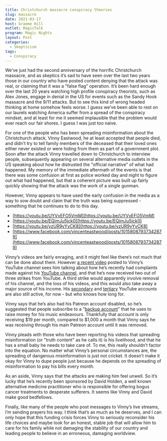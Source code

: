 ```yaml
---
title: Christchurch massacre conspiracy theories
slug: massacre
date: 2021-03-17
host: Graeme Hill
outlet: MagicTalk
program: Magic Nights
layout: Post
categories:
  - Skepticism
tags:
  - Conspiracy
---
```


We’ve just had the second anniversary of the horrific Christchurch massacre, and as skeptics it’s sad to have seen over the last two years those in our country who have posted content denying that the attack was real, or claiming that it was a "false flag" operation. It’s been hard enough over the last 20 years watching high profile conspiracy theorists, such as Alex Jones, engage in denial in the US for events such as the Sandy Hook massacre and the 9/11 attacks. But to see this kind of wrong headed thinking at home somehow feels worse. I guess we’ve been able to rest on our laurels watching America suffer from a spread of the conspiracy mindset, and at least for me it seemed implausible that the problem would ever reach our fair shores. I guess I was just too naive.

<!-- more -->

For one of the people who has been spreading misinformation about the Christchurch attack, Vinny Eastwood, he at least accepted that people died, and didn’t try to tell family members of the deceased that their loved ones either never existed or were hiding from them as part of a government plot. Soon after the attack Vinny travelled down to Christchurch to interview people, subsequently appearing on several alternative media outlets in the US speaking about how he distrusted the "official narrative" of what had happened. My memory of the immediate aftermath of the events is that there was some confusion at first as police worked day and night to figure out what had happened, but that a coherent picture was built up fairly quickly showing that the attack was the work of a single gunman.

However, Vinny appears to have used the early confusion in the media as a way to sow doubt and claim that the truth was being suppressed - something that he continues to do to this day.

* [https://youtu.be/UYVvEFO5VmM](https://youtu.be/UYVvEFO5VmM)
* [https://youtu.be/EQimJu5jck0](https://youtu.be/EQimJu5jck0)
* [https://youtu.be/yzUR9yYvCK8](https://youtu.be/yzUR9yYvCK8)
* [https://www.facebook.com/vincenteastwood/posts/10158087937342879](https://www.facebook.com/vincenteastwood/posts/10158087937342879)

Vinny’s videos are fairly enraging, and it might feel like there’s not much that can be done about them. However [a recent video](https://youtu.be/ZmMkTgwZxlU) posted to Vinny’s YouTube channel sees him talking about how he’s recently had complaints made against his [YouTube channel](https://www.youtube.com/channel/UCpFLGzCi5kGwfbwqItvsRSQ), and that he’s now received two out of three strikes from YouTube. A third strike would apparently involve removal of his channel, and the loss of his videos, and this would also take away a major source of his income. His [secondary](https://www.youtube.com/channel/UC-kt7gUEoTqWj1qMrT8td6w) and [tertiary](https://www.youtube.com/channel/UCM2yrEFVWPKvBiRjlcFNtXw) YouTube accounts are also still active, for now - but who knows how long for.

Vinny says that he’s also had his Patreon account disabled, so he’s suggested that people subscribe to a "[backup account](https://www.patreon.com/vinnyandthevendettas)" that he uses to raise money for his music endeavours. Thankfully that account is only receiving $19 per month, compared to $1,000 a month that Vinny says he was receiving through his main Patreon account until it was removed.

Vinny pleads with those who have been reporting his videos that spreading misinformation (or "truth content" as he calls it) is his livelihood, and that he has a small baby he needs to take care of. To me, this really shouldn’t factor into the equation. No matter what Vinny’s personal circumstances are, the spreading of dangerous misinformation is just not cricket. It doesn’t make it okay for Vinny to dupe people just because he depends on the spreading of misinformation to pay his bills every month.

As an aside, Vinny says that the attacks are making him feel unwell. So it’s lucky that he’s recently been sponsored by David Holden, a well known alternative medicine practitioner who is responsible for offering bogus cancer treatments to desperate sufferers. It seems like Vinny and David make good bedfellows.

Finally, like many of the people who post messages to Vinny’s live streams, I’m sending prayers his way. I think that’s as much as he deserves, and I can only hope that this funding crisis forces Vinny to seriously reconsider his life choices and maybe look for an honest, stable job that will allow him to care for his family while not damaging the stability of our country and leading people to believe in an erroneous, damaging worldview.
